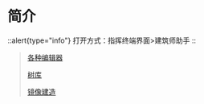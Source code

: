 # 简介

::alert{type="info"}
打开方式：指挥终端界面>建筑师助手
::

> [各种编辑器](editor)
>
> [树库](treepack)
>
> [镜像建造](mirror)
